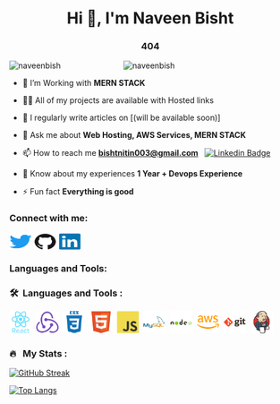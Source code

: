 <h1 align="center">Hi 👋, I'm Naveen Bisht</h1>
<h3 align="center">404</h3>
<img align="right" alt="naveenbish" width="300" src="https://c.tenor.com/8o1OAykQnDQAAAAM/agenturleben-agencylife.gif">

<p align="left"> <img src="https://komarev.com/ghpvc/?username=naveenbish&label=Profile%20views&color=0e75b6&style=flat" alt="naveenbish" /> </p>

- 🌱 I’m Working with **MERN STACK**

- 👨‍💻 All of my projects are available with Hosted links

- 📝 I regularly write articles on [(will be available soon)]

- 💬 Ask me about **Web Hosting, AWS Services, MERN STACK**

- 📫 How to reach me **bishtnitin003@gmail.com**  &nbsp; [![Linkedin Badge](https://img.shields.io/badge/-kakbar-blue?style=flat&logo=Linkedin&logoColor=white)](https://www.linkedin.com/in/naveen-bisht-775410221/)

- 📄 Know about my experiences **1 Year + Devops Experience**

- ⚡ Fun fact **Everything is good**

<h3 align="left">Connect with me:</h3>
<p align="left">
<a href="https://twitter.com/NitinBi64120443" target="blank"><img align="center" src="https://github.com/devicons/devicon/blob/master/icons/twitter/twitter-original.svg" alt="naveenbish" height="30" width="40" /></a>
<a href="https://github.com/naveenbish" target="blank"><img align="center" src="https://github.com/devicons/devicon/blob/master/icons/github/github-original.svg" alt="naveenbish" height="30" width="40" /></a>
<a href="https://www.linkedin.com/in/naveen-bisht-775410221/" target="blank"><img align="center" src="https://github.com/devicons/devicon/blob/master/icons/linkedin/linkedin-original.svg" alt="naveenbish" height="30" width="40" /></a>
</p>

<h3 align="left">Languages and Tools:</h3>

### 🛠 &nbsp;Languages and Tools :

<p>
<img src="https://github.com/devicons/devicon/blob/master/icons/react/react-original-wordmark.svg" title="React" alt="React" width="40" height="40"/>&nbsp;
<img src="https://github.com/devicons/devicon/blob/master/icons/redux/redux-original.svg" title="Redux" alt="Redux " width="40" height="40"/>&nbsp;
<img src="https://github.com/devicons/devicon/blob/master/icons/css3/css3-plain-wordmark.svg"  title="CSS3" alt="CSS" width="40" height="40"/>&nbsp;
<img src="https://github.com/devicons/devicon/blob/master/icons/html5/html5-original.svg" title="HTML5" alt="HTML" width="40" height="40"/>&nbsp;
<img src="https://github.com/devicons/devicon/blob/master/icons/javascript/javascript-original.svg" title="JavaScript" alt="JavaScript" width="40" height="40"/>&nbsp;
<img src="https://github.com/devicons/devicon/blob/master/icons/mysql/mysql-original-wordmark.svg" title="MySQL"  alt="MySQL" width="40" height="40"/>&nbsp;
<img src="https://github.com/devicons/devicon/blob/master/icons/nodejs/nodejs-original-wordmark.svg" title="NodeJS" alt="NodeJS" width="40" height="40"/>&nbsp;
<img src="https://github.com/devicons/devicon/blob/master/icons/amazonwebservices/amazonwebservices-plain-wordmark.svg" title="AWS" alt="AWS" width="40" height="40"/>&nbsp;
<img src="https://github.com/devicons/devicon/blob/master/icons/git/git-original-wordmark.svg" title="Git" **alt="Git" width="40" height="40"/>&nbsp;
<img src="https://github.com/devicons/devicon/blob/master/icons/jenkins/jenkins-original.svg" title="Jenkins" **alt="Jenkins" width="40" height="40"/>&nbsp;
</p>

### 🔥 &nbsp; My Stats :
[![GitHub Streak](http://github-readme-streak-stats.herokuapp.com?user=naveenbish&theme=dark&background=000000)](https://git.io/streak-stats)

[![Top Langs](https://github-readme-stats.vercel.app/api/top-langs/?username=naveenbish&layout=compact&theme=vision-friendly-dark)](https://github.com/anuraghazra/github-readme-stats)
